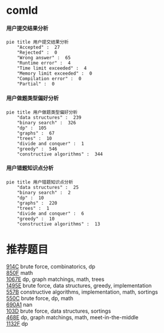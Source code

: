 # comld

<!-- tabs:start -->



#### **用户提交结果分析**

```mermaid
pie title 用户提交结果分析
    "Accepted" :  27
    "Rejected" :  0
    "Wrong answer" :  65
    "Runtime error" :  4
    "Time limit exceeded" :  4
    "Memory limit exceeded" :  0
    "Compilation error" :  0
    "Partial" :  0
```

#### **用户做题类型偏好分析**

```mermaid
pie title 用户做题类型偏好分析
    "data structures" :  239
    "binary search" :  326
    "dp" :  105
    "graphs" :  67
    "trees" :  10
    "divide and conquer" :  1
    "greedy" :  546
    "constructive algorithms" :  344
```
#### **用户错题知识点分析**

```mermaid
pie title 用户错题知识点分析
    "data structures" :  25
    "binary search" :  2
    "dp" :  10
    "graphs" :  220
    "trees" :  1
    "divide and conquer" :  6
    "greedy" :  10
    "constructive algorithms" :  13
```



<!-- tabs:end -->
# 推荐题目
[914C](https://codeforces.com/contest/914/problem/C)		brute force,
                        combinatorics,
                        dp		  
[850F](https://codeforces.com/contest/850/problem/F)		math		  
[1067E](https://codeforces.com/contest/1067/problem/E)		dp,
                        graph matchings,
                        math,
                        trees		  
[1495E](https://codeforces.com/contest/1495/problem/E)		brute force,
                        data structures,
                        greedy,
                        implementation		  
[557B](https://codeforces.com/contest/557/problem/B)		constructive algorithms,
                        implementation,
                        math,
                        sortings		  
[550C](https://codeforces.com/contest/550/problem/C)		brute force,
                        dp,
                        math		  
[690A1](https://codeforces.com/contest/690A/problem/1)		nan		  
[103D](https://codeforces.com/contest/103/problem/D)		brute force,
                        data structures,
                        sortings		  
[468E](https://codeforces.com/contest/468/problem/E)		dp,
                        graph matchings,
                        math,
                        meet-in-the-middle		  
[1132F](https://codeforces.com/contest/1132/problem/F)		dp		  
